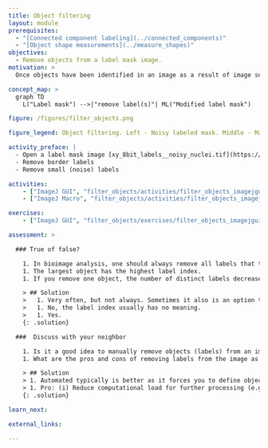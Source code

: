 ```yaml
---
title: Object filtering
layout: module
prerequisites:
  - "[Connected component labeling](../connected_components)"
  - "[Object shape measurements](../measure_shapes)"
objectives:
  - Remove objects from a label mask image.
motivation: >
  Once objects have been identified in an image as a result of image segmentation, one often filters the objects based on certain measured criteria. For example, very small objects may be noise rather than real objects and could be removed.

concept_map: >
  graph TD
    L("Label mask") -->|"remove label(s)"| ML("Modified label mask")

figure: /figures/filter_objects.png

figure_legend: Object filtering. Left - Noisy labeled mask. Middle - Mask after removing border objects. Right - Mask after removing smaller objects (noise).

activity_preface: |
  - Open a label mask image [xy_8bit_labels__noisy_nuclei.tif](https://github.com/NEUBIAS/training-resources/raw/master/image_data/xy_8bit_labels__noisy_nuclei.tif)
  - Remove border labels
  - Remove small (noise) labels

activities:
    - ["ImageJ GUI", "filter_objects/activities/filter_objects_imagejgui.md", "markdown"]
    - ["ImageJ Macro", "filter_objects/activities/filter_objects_imagejmacro.ijm", "java"]

exercises:
    - ["ImageJ GUI", "filter_objects/exercises/filter_objects_imagejgui.md"]

assessment: >

  ### True of false?

    1. In bioimage analysis, one should always remove all labels that touch the image boundary.
    1. The largest object has the highest label index.
    1. If you remove one object, the number of distinct labels decreases by one.

    > ## Solution
    >   1. Very often, but not always. Sometimes it also is an option to normalize downstream measurements by the visible size of objects.
    >   1. No, the label index usually has no meaning.
    >   1. Yes.
    {: .solution}

  ###  Discuss with your neighbor

    1. Is it a good idea to manually remove objects (labels) from an image or should this rather be an automated procedure?
    1. What are the pros and cons of removing labels from the image as opposed to keeping all of them and removing the corresponding object measurements later during statistical analysis of the measurement results?

    > ## Solution
    > 1. Automated typically is better as it forces you to define objective and reproducible criteria for which objects to remove.
    > 1. Pro: (i) Reduce computational load for further processing (e.g. morphological filters), (ii) Label mask image is easier to inspect visually (less clutter); Con: (i) You cannot check during analysis how your conclusions would have changed including those objects, (ii) ...
    {: .solution}

learn_next:

external_links:

---
```


